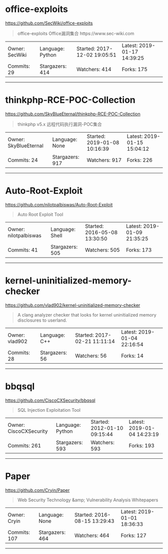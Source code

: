 # office-exploits

https://github.com/SecWiki/office-exploits
<blockquote>
office-exploits   Office漏洞集合 https://www.sec-wiki.com
</blockquote>

<table>
<tr><td>Owner: SecWiki</td>
    <td>Language: Python</td>
    <td>Started: 2017-12-02 19:05:51</td>
    <td>Latest: 2019-01-17 14:39:25</td></tr>
<tr><td>Commits: 29</td>
    <td>Stargazers: 414</td>
    <td>Watchers: 414</td>
    <td>Forks: 175</td></tr>
</table>

---

# thinkphp-RCE-POC-Collection

https://github.com/SkyBlueEternal/thinkphp-RCE-POC-Collection
<blockquote>
thinkphp v5.x 远程代码执行漏洞-POC集合
</blockquote>

<table>
<tr><td>Owner: SkyBlueEternal</td>
    <td>Language: None</td>
    <td>Started: 2019-01-08 10:16:39</td>
    <td>Latest: 2019-01-15 15:04:12</td></tr>
<tr><td>Commits: 24</td>
    <td>Stargazers: 917</td>
    <td>Watchers: 917</td>
    <td>Forks: 226</td></tr>
</table>

---

# Auto-Root-Exploit

https://github.com/nilotpalbiswas/Auto-Root-Exploit
<blockquote>
Auto Root Exploit Tool
</blockquote>

<table>
<tr><td>Owner: nilotpalbiswas</td>
    <td>Language: Shell</td>
    <td>Started: 2016-05-08 13:30:50</td>
    <td>Latest: 2019-01-09 21:35:25</td></tr>
<tr><td>Commits: 41</td>
    <td>Stargazers: 505</td>
    <td>Watchers: 505</td>
    <td>Forks: 173</td></tr>
</table>

---

# kernel-uninitialized-memory-checker

https://github.com/vlad902/kernel-uninitialized-memory-checker
<blockquote>
A clang analyzer checker that looks for kernel uninitialized memory disclosures to userland.
</blockquote>

<table>
<tr><td>Owner: vlad902</td>
    <td>Language: C++</td>
    <td>Started: 2017-02-21 11:11:14</td>
    <td>Latest: 2019-01-04 22:16:54</td></tr>
<tr><td>Commits: 28</td>
    <td>Stargazers: 56</td>
    <td>Watchers: 56</td>
    <td>Forks: 14</td></tr>
</table>

---

# bbqsql

https://github.com/CiscoCXSecurity/bbqsql
<blockquote>
SQL Injection Exploitation Tool
</blockquote>

<table>
<tr><td>Owner: CiscoCXSecurity</td>
    <td>Language: Python</td>
    <td>Started: 2012-01-10 09:15:44</td>
    <td>Latest: 2019-01-04 14:23:19</td></tr>
<tr><td>Commits: 261</td>
    <td>Stargazers: 593</td>
    <td>Watchers: 593</td>
    <td>Forks: 193</td></tr>
</table>

---

# Paper

https://github.com/Cryin/Paper
<blockquote>
Web Security Technology &amp;amp; Vulnerability Analysis Whitepapers
</blockquote>

<table>
<tr><td>Owner: Cryin</td>
    <td>Language: None</td>
    <td>Started: 2016-08-15 13:29:43</td>
    <td>Latest: 2019-01-01 18:36:33</td></tr>
<tr><td>Commits: 107</td>
    <td>Stargazers: 464</td>
    <td>Watchers: 464</td>
    <td>Forks: 127</td></tr>
</table>

---

